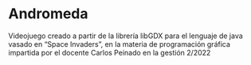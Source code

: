 # Andromeda
 Videojuego creado a partir de la librería libGDX para el lenguaje de java vasado en “Space Invaders”, en la materia de programación gráfica impartida por el docente Carlos Peinado en la gestión 2/2022
